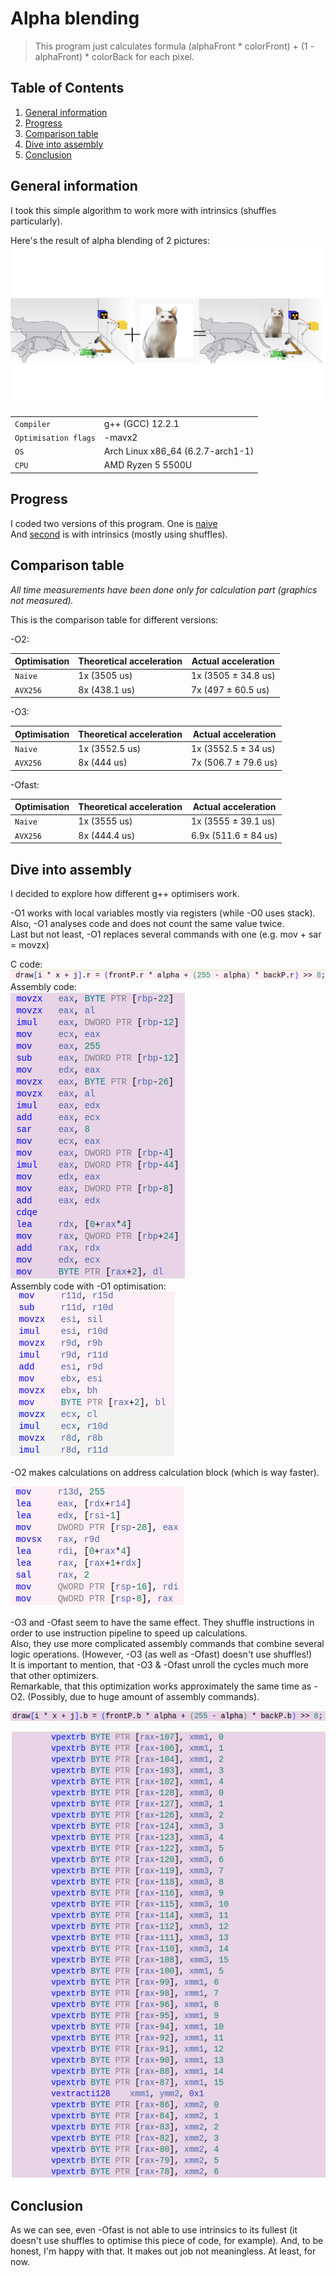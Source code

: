 # Alpha blending
> This program just calculates formula (alphaFront * colorFront) + (1 - alphaFront) * colorBack for each pixel.

## Table of Contents
1. [General information](#general)
2. [Progress](#progress)
3. [Comparison table](#compare)
4. [Dive into assembly](#assemble)
5. [Conclusion](#conclusion)

## General information <a name="general"></a>

I took this simple algorithm to work more with intrinsics (shuffles particularly).

Here's the result of alpha blending of 2 pictures: \
![Alpha Blending](https://github.com/ThreadJava800/AlphaBlending/blob/main/readmepics/result.png)

|  |  |
| --- | --- |
| `Compiler` | g++ (GCC) 12.2.1 |
| `Optimisation flags` | -mavx2
| `OS` | Arch Linux x86_64 (6.2.7-arch1-1)|
| `CPU` | AMD Ryzen 5 5500U

## Progress <a name="progress"></a>

I coded two versions of this program. One is [naive](https://github.com/ThreadJava800/AlphaBlending/blob/main/naive.cpp)\
And [second](https://github.com/ThreadJava800/AlphaBlending/blob/main/optim1.cpp) is with intrinsics (mostly using shuffles).

## Comparison table <a name="compare"></a>

*All time measurements have been done only for calculation part (graphics not measured).*

This is the comparison table for different versions:

-O2:

| Optimisation | Theoretical acceleration | Actual acceleration |
| --- | --- | --- |
| `Naive` | 1x (3505 us) | 1x (3505 ± 34.8 us) |
| `AVX256` | 8x (438.1 us) | 7x (497 ± 60.5 us) |

-O3:

| Optimisation | Theoretical acceleration | Actual acceleration |
| --- | --- | --- |
| `Naive` | 1x (3552.5 us) | 1x (3552.5 ± 34 us) |
| `AVX256` | 8x (444 us) | 7x (506.7 ± 79.6 us) |

-Ofast:

| Optimisation | Theoretical acceleration | Actual acceleration |
| --- | --- | --- |
| `Naive` | 1x (3555 us) | 1x (3555 ± 39.1 us) |
| `AVX256` | 8x (444.4 us) | 6.9x (511.6 ± 84 us) |

## Dive into assembly <a name="assemble"></a>
I decided to explore how different g++ optimisers work.

-O1 works with local variables mostly via registers (while -O0 uses stack).\
 Also, -O1 analyses code and does not count the same value twice.\
 Last but not least, -O1 replaces several commands with one (e.g. mov + sar = movzx)

C code:\
![C code](https://github.com/ThreadJava800/AlphaBlending/blob/main/readmepics/c_code.png)\
Assembly code:\
![O0](https://github.com/ThreadJava800/AlphaBlending/blob/main/readmepics/o0.png)\
Assembly code with -O1 optimisation:\
![O1](https://github.com/ThreadJava800/AlphaBlending/blob/main/readmepics/o1.png)

-O2 makes calculations on address calculation block (which is way faster).

![O2](https://github.com/ThreadJava800/AlphaBlending/blob/main/readmepics/o2.png)

-O3 and -Ofast seem to have the same effect. They shuffle instructions in order to use instruction pipeline to speed up calculations.\
Also, they use more complicated assembly commands that combine several logic operations. (However, -O3 (as well as -Ofast) doesn't use shuffles!)\
It is important to mention, that -O3 & -Ofast unroll the cycles much more that other optimizers.\
Remarkable, that this optimization works approximately the same time as -O2. (Possibly, due to huge amount of assembly commands).

![C code](https://github.com/ThreadJava800/AlphaBlending/blob/main/readmepics/c_code3.png)

![O3](https://github.com/ThreadJava800/AlphaBlending/blob/main/readmepics/o3.png)

## Conclusion <a name="conclusion"></a>

As we can see, even -Ofast is not able to use intrinsics to its fullest (it doesn't use shuffles to optimise this piece of code, for example). And, to be honest, I'm happy with that. It makes out job not meaningless. At least, for now.